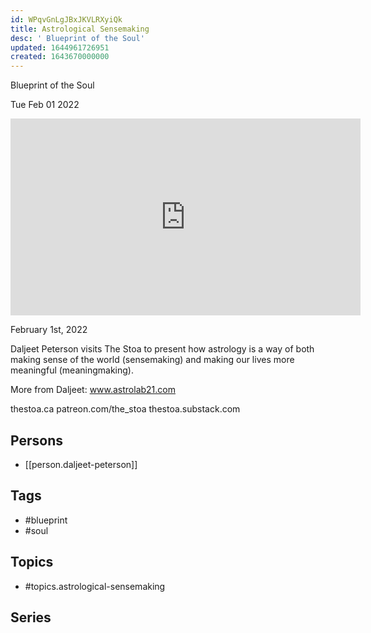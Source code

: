 ```yaml
---
id: WPqvGnLgJBxJKVLRXyiQk
title: Astrological Sensemaking
desc: ' Blueprint of the Soul'
updated: 1644961726951
created: 1643670000000
---
```



 Blueprint of the Soul

Tue Feb 01 2022

<iframe width="560" height="315" src="https://www.youtube.com/embed/YSlDuKoSLgA" title="Astrological Sensemaking: Blueprint of the Soul w/ Daljeet Peterson" frameborder="0" allow="accelerometer; autoplay; clipboard-write; encrypted-media; gyroscope; picture-in-picture" allowfullscreen ></iframe>

February 1st, 2022

Daljeet Peterson visits The Stoa to present how astrology is a way of both making sense of the world (sensemaking) and making our lives more meaningful (meaningmaking).

More from Daljeet: www.astrolab21.com 

thestoa.ca
patreon.com/the_stoa
thestoa.substack.com

## Persons

- [[person.daljeet-peterson]]

## Tags

- #blueprint
- #soul

## Topics

- #topics.astrological-sensemaking

## Series



